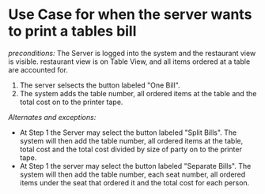 # Use Case for when the server wants to print a tables bill
*preconditions:* The Server is logged into the system and the restaurant view is visible. restaurant view is on Table View, and all items ordered at a table are accounted for.
1. The server selsects the button labeled "One Bill".
2. The system adds the table number, all ordered items at the table and the total cost on to the printer tape.


*Alternates and exceptions:*
- At Step 1 the Server may select the button labeled "Split Bills". The system will then add the table number, all ordered items at the table, total cost and the total cost divided by size of party on to the printer tape.
- At Step 1 the server may select the button labeled "Separate Bills". The system will then add the table number, each seat number, all ordered items under the seat that ordered it and the total cost for each person.
